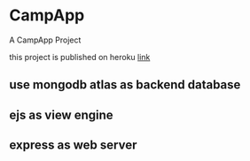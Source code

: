 # CampApp
A CampApp Project

this project is published on heroku
[link](https://serene-shelf-00378.herokuapp.com/)

## use mongodb atlas as backend database
## ejs as view engine
## express as web server

